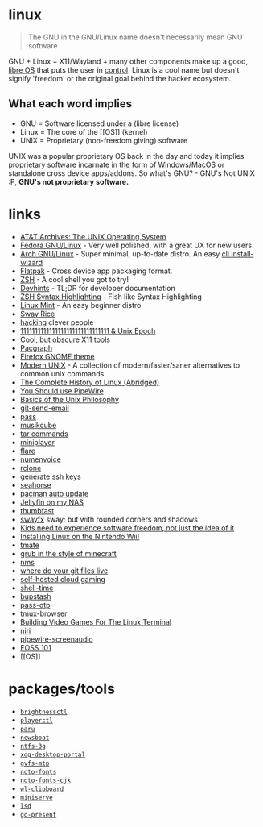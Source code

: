 # linux

> The GNU in the GNU/Linux name doesn't necessarily mean GNU software

GNU + Linux + X11/Wayland + many other components make up a good, [libre OS](https://polarhive.net/blog/free-libre-software/) that puts the user in [control](https://polarhive.net/blog/how-i-do-my-computing/). Linux is a cool name but doesn't signify 'freedom' or the original goal behind the hacker ecosystem.

## What each word implies

- GNU = Software licensed under a (libre license)
- Linux = The core of the [[OS]] (kernel)
- UNIX = Proprietary (non-freedom giving) software

UNIX was a popular proprietary OS back in the day and today it implies proprietary software incarnate in the form of Windows/MacOS or standalone cross device apps/addons. So what's GNU? - GNU's Not UNIX :P, **GNU's not proprietary software.**

# links

- [AT&T Archives: The UNIX Operating System](https://piped.video/watch?v=tc4ROCJYbm0)
- [Fedora GNU/Linux](https://fedoraproject.org/) - Very well polished, with a great UX for new users.
- [Arch GNU/Linux](https://archlinux.org/) - Super minimal, up-to-date distro.
  An easy [cli install-wizard](https://github.com/archlinux/archinstall/)
- [Flatpak](https://flatpak.org) - Cross device app packaging format.
- [ZSH](https://ohmyz.sh/) - A cool shell you got to try!
- [Devhints](https://devhints.io/) - TL;DR for developer documentation
- [ZSH Syntax Highlighting](https://github.com/zsh-users/zsh-syntax-highlighting) - Fish like Syntax Highlighting
- [Linux Mint](https://linuxmint.com/) - An easy beginner distro
- [Sway Rice](https://github.com/sora6kq/sway-dots)
- [hacking](https://www.technologyreview.com/2007/08/15/224210/that-hack-25-years-later/) clever people
- [1111111111111111111111111111111 & Unix Epoch](https://piped.video/watch?v=QOeWxA9sXFY)
- [Cool, but obscure X11 tools](https://cyber.dabamos.de/unix/x11/)
- [Pacgraph](http://kmkeen.com/pacgraph/)
- [Firefox GNOME theme](https://github.com/rafaelmardojai/firefox-gnome-theme)
- [Modern UNIX](https://github.com/ibraheemdev/modern-unix) - A collection of modern/faster/saner alternatives to common unix commands
- [The Complete History of Linux (Abridged)](https://piped.video/watch?v=UjDQtNYxtbU)
- [You Should use PipeWire](https://piped.video/watch?v=5a7_2mA2LYQ)
- [Basics of the Unix Philosophy](http://www.catb.org/esr/writings/taoup/html/ch01s06.html)
- [git-send-email](https://git-send-email.io/)
- [pass](https://www.passwordstore.org/)
- [musikcube](https://github.com/clangen/musikcube)
- [tar commands](https://scripter.co/disarming-the-tar-bomb-in-10-seconds/)
- [miniplayer](https://github.com/guardkenzie/miniplayer)
- [flare](https://flathub.org/apps/details/de.schmidhuberj.Flare)
- [numenvoice](https://numenvoice.com/)
- [rclone](https://rclone.org/)
- [generate ssh keys](https://tailscale.com/learn/generate-ssh-keys/)
- [seahorse](https://wiki.gnome.org/Apps/Seahorse)
- [pacman auto update](https://github.com/cmuench/pacman-auto-update)
- [Jellyfin on my NAS](https://piped.video/watch?v=4VkY1vTpCJY)
- [thumbfast](https://github.com/po5/thumbfast)
- [swayfx](https://github.com/WillPower3309/swayfx) sway: but with rounded corners and shadows
- [Kids need to experience software freedom, not just the idea of it](https://media.libreplanet.org/u/libreplanet/m/kids-need-to-experience-software-freedom-not-just-the-idea-of-it/)
- [Installing Linux on the Nintendo Wii!](https://piped.video/watch?v=mrdR43-sqKs)
- [tmate](https://tmate.io/)
- [grub in the style of minecraft](https://github.com/Lxtharia/minegrub-theme)
- [nms](https://github.com/bartobri/no-more-secrets)
- [where do your git files live](https://jvns.ca/blog/2023/09/14/in-a-git-repository--where-do-your-files-live-/)
- [self-hosted cloud gaming](https://app.lizardbyte.dev/)
- [shell-time](https://github.com/mrusme/shell-time)
- [bupstash](https://bupstash.io/)
- [pass-otp](https://github.com/tadfisher/pass-otp)
- [tmux-browser](https://github.com/ofirgall/tmux-browser)
- [Building Video Games For The Linux Terminal](https://youtu.be/Si0d2QaGyoM)
- [niri](https://github.com/YaLTeR/niri)
- [pipewire-screenaudio](https://github.com/IceDBorn/pipewire-screenaudio)
- [FOSS 101](https://polarhive.net/talks/gdsc-foss-101/)
- [[OS]]

# packages/tools

- [``brightnessctl``](https://repology.org/project/brightnessctl/information)
- [``playerctl``](https://repology.org/project/playerctl/information)
- [``paru``](https://repology.org/project/paru/information)
- [``newsboat``](https://repology.org/project/newsboat/information)
- [``ntfs-3g``](https://repology.org/project/ntfs-3g/information)
- [``xdg-desktop-portal``](https://repology.org/project/xdg-desktop-portal/information)
- [``gvfs-mtp``](https://repology.org/project/gvfs-mtp/information)
- [``noto-fonts``](https://archlinux.org/packages/extra/any/noto-fonts/)
- [``noto-fonts-cjk``](https://archlinux.org/packages/extra/any/noto-fonts-cjk/)
- [``wl-clipboard``](https://github.com/bugaevc/wl-clipboard)
- [``miniserve``](https://github.com/svenstaro/miniserve)
- [`lsd`](https://github.com/lsd-rs/lsd)
- [`go-present`](https://pkg.go.dev/golang.org/x/tools/cmd/present)

